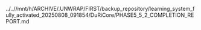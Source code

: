 ../..//mnt/h/ARCHIVE/.UNWRAP/FIRST/backup_repository/learning_system_fully_activated_20250808_091854/DuRiCore/PHASE5_5_2_COMPLETION_REPORT.md